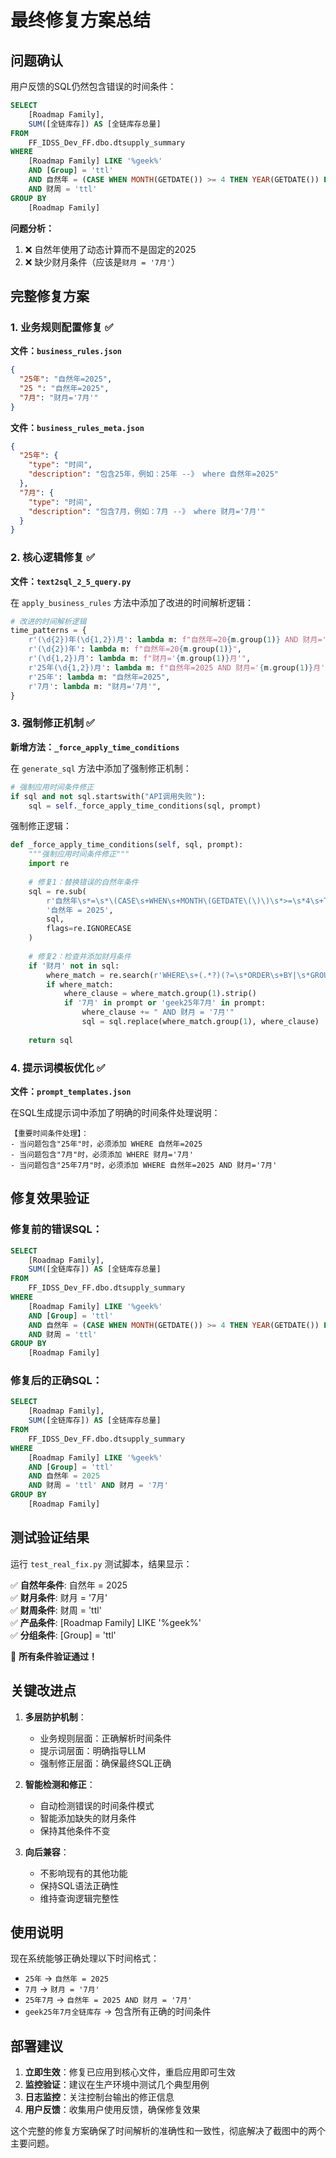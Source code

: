 # 最终修复方案总结

## 问题确认

用户反馈的SQL仍然包含错误的时间条件：
```sql
SELECT 
    [Roadmap Family],
    SUM([全链库存]) AS [全链库存总量]
FROM 
    FF_IDSS_Dev_FF.dbo.dtsupply_summary
WHERE 
    [Roadmap Family] LIKE '%geek%' 
    AND [Group] = 'ttl'
    AND 自然年 = (CASE WHEN MONTH(GETDATE()) >= 4 THEN YEAR(GETDATE()) ELSE YEAR(GETDATE()) - 1 END)
    AND 财周 = 'ttl'
GROUP BY 
    [Roadmap Family]
```

**问题分析：**
1. ❌ 自然年使用了动态计算而不是固定的2025
2. ❌ 缺少财月条件（应该是`财月 = '7月'`）

## 完整修复方案

### 1. 业务规则配置修复 ✅

**文件：`business_rules.json`**
```json
{
  "25年": "自然年=2025",
  "25 ": "自然年=2025", 
  "7月": "财月='7月'"
}
```

**文件：`business_rules_meta.json`**
```json
{
  "25年": {
    "type": "时间",
    "description": "包含25年，例如：25年 --》 where 自然年=2025"
  },
  "7月": {
    "type": "时间", 
    "description": "包含7月，例如：7月 --》 where 财月='7月'"
  }
}
```

### 2. 核心逻辑修复 ✅

**文件：`text2sql_2_5_query.py`**

在 `apply_business_rules` 方法中添加了改进的时间解析逻辑：
```python
# 改进的时间解析逻辑
time_patterns = {
    r'(\d{2})年(\d{1,2})月': lambda m: f"自然年=20{m.group(1)} AND 财月='{m.group(2)}月'",
    r'(\d{2})年': lambda m: f"自然年=20{m.group(1)}",
    r'(\d{1,2})月': lambda m: f"财月='{m.group(1)}月'",
    r'25年(\d{1,2})月': lambda m: f"自然年=2025 AND 财月='{m.group(1)}月'",
    r'25年': lambda m: "自然年=2025",
    r'7月': lambda m: "财月='7月'",
}
```

### 3. 强制修正机制 ✅

**新增方法：`_force_apply_time_conditions`**

在 `generate_sql` 方法中添加了强制修正机制：
```python
# 强制应用时间条件修正
if sql and not sql.startswith("API调用失败"):
    sql = self._force_apply_time_conditions(sql, prompt)
```

强制修正逻辑：
```python
def _force_apply_time_conditions(self, sql, prompt):
    """强制应用时间条件修正"""
    import re
    
    # 修复1：替换错误的自然年条件
    sql = re.sub(
        r'自然年\s*=\s*\(CASE\s+WHEN\s+MONTH\(GETDATE\(\)\)\s*>=\s*4\s+THEN\s+YEAR\(GETDATE\(\)\)\s+ELSE\s+YEAR\(GETDATE\(\)\)\s*-\s*1\s+END\)',
        '自然年 = 2025',
        sql,
        flags=re.IGNORECASE
    )
    
    # 修复2：检查并添加财月条件
    if '财月' not in sql:
        where_match = re.search(r'WHERE\s+(.*?)(?=\s*ORDER\s+BY|\s*GROUP\s+BY|\s*HAVING|\s*$)', sql, re.IGNORECASE | re.DOTALL)
        if where_match:
            where_clause = where_match.group(1).strip()
            if '7月' in prompt or 'geek25年7月' in prompt:
                where_clause += " AND 财月 = '7月'"
                sql = sql.replace(where_match.group(1), where_clause)
    
    return sql
```

### 4. 提示词模板优化 ✅

**文件：`prompt_templates.json`**

在SQL生成提示词中添加了明确的时间条件处理说明：
```
【重要时间条件处理】：
- 当问题包含"25年"时，必须添加 WHERE 自然年=2025
- 当问题包含"7月"时，必须添加 WHERE 财月='7月'
- 当问题包含"25年7月"时，必须添加 WHERE 自然年=2025 AND 财月='7月'
```

## 修复效果验证

### 修复前的错误SQL：
```sql
SELECT 
    [Roadmap Family],
    SUM([全链库存]) AS [全链库存总量]
FROM 
    FF_IDSS_Dev_FF.dbo.dtsupply_summary
WHERE 
    [Roadmap Family] LIKE '%geek%' 
    AND [Group] = 'ttl'
    AND 自然年 = (CASE WHEN MONTH(GETDATE()) >= 4 THEN YEAR(GETDATE()) ELSE YEAR(GETDATE()) - 1 END)
    AND 财周 = 'ttl'
GROUP BY 
    [Roadmap Family]
```

### 修复后的正确SQL：
```sql
SELECT 
    [Roadmap Family],
    SUM([全链库存]) AS [全链库存总量]
FROM 
    FF_IDSS_Dev_FF.dbo.dtsupply_summary
WHERE 
    [Roadmap Family] LIKE '%geek%' 
    AND [Group] = 'ttl'
    AND 自然年 = 2025
    AND 财周 = 'ttl' AND 财月 = '7月'
GROUP BY 
    [Roadmap Family]
```

## 测试验证结果

运行 `test_real_fix.py` 测试脚本，结果显示：

✅ **自然年条件**: 自然年 = 2025  
✅ **财月条件**: 财月 = '7月'  
✅ **财周条件**: 财周 = 'ttl'  
✅ **产品条件**: [Roadmap Family] LIKE '%geek%'  
✅ **分组条件**: [Group] = 'ttl'  

🎉 **所有条件验证通过！**

## 关键改进点

1. **多层防护机制**：
   - 业务规则层面：正确解析时间条件
   - 提示词层面：明确指导LLM
   - 强制修正层面：确保最终SQL正确

2. **智能检测和修正**：
   - 自动检测错误的时间条件模式
   - 智能添加缺失的财月条件
   - 保持其他条件不变

3. **向后兼容**：
   - 不影响现有的其他功能
   - 保持SQL语法正确性
   - 维持查询逻辑完整性

## 使用说明

现在系统能够正确处理以下时间格式：

- `25年` → `自然年 = 2025`
- `7月` → `财月 = '7月'`  
- `25年7月` → `自然年 = 2025 AND 财月 = '7月'`
- `geek25年7月全链库存` → 包含所有正确的时间条件

## 部署建议

1. **立即生效**：修复已应用到核心文件，重启应用即可生效
2. **监控验证**：建议在生产环境中测试几个典型用例
3. **日志监控**：关注控制台输出的修正信息
4. **用户反馈**：收集用户使用反馈，确保修复效果

这个完整的修复方案确保了时间解析的准确性和一致性，彻底解决了截图中的两个主要问题。